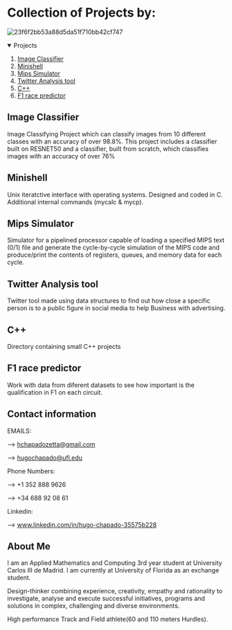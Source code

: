 # Collection of Projects by:
![23f6f2bb53a88d5da51f710bb42cf747](https://user-images.githubusercontent.com/89554893/151116570-dc97040d-d0c5-41d1-9342-c5e8de1f0a91.png)


<!-- Projects -->
<details open="open">
  <summary>Projects</summary>
  <ol>
    <li><a href="#image-classifier">Image Classifier</a></li>
    <li><a href="#minishell">Minishell</a></li>
    <li><a href="#mips-simulator">Mips Simulator</a></li>
    <li><a href="#twitter-analysis-tool">Twitter Analysis tool</a></li>
    <li><a href="#c++">C++</a></li>
    <li><a href="#f1-race-predictor">F1 race predictor</a></li>
  </ol>
</details>

## Image Classifier
Image Classifying Project which can classify images from 10 different classes with an accuracy of over 98.8%.
This project includes a classifier built on RESNET50 and a classifier, built from scratch, which classifies images with an accuracy of over 76%


## Minishell
Unix iteratctive interface with operating systems. 
Designed and coded in C.
Additional internal commands (mycalc & mycp).


## Mips Simulator
Simulator for a pipelined processor capable of loading a specified
MIPS text (0/1) file and generate the cycle-by-cycle simulation of the MIPS code
and produce/print the contents of registers, queues, and memory data for each cycle.


## Twitter Analysis tool
Twitter tool made using data structures to find out how close a specific person is to a public figure in social media to help Business with advertising.


## C++
Directory containing small C++ projects

## F1 race predictor
Work with data from diferent datasets to see how important is the qualification in F1 on each circuit. 

## Contact information

EMAILS:

-->   hchapadozetta@gmail.com
  
-->   hugochapado@ufl.edu

Phone Numbers:

-->   +1 352 888 9626
  
-->   +34 688 92 08 61
 
 Linkedin:
 
 -->   www.linkedin.com/in/hugo-chapado-35575b228
 
  
## About Me
I am an Applied Mathematics and Computing 3rd year student at University Carlos III de Madrid. I am currently at University of Florida as an exchange student.

Design-thinker combining experience, creativity, empathy and rationality to investigate, analyse and execute successful initiatives, programs and solutions in complex, challenging and diverse environments. 

High performance Track and Field athlete(60 and 110 meters Hurdles).
